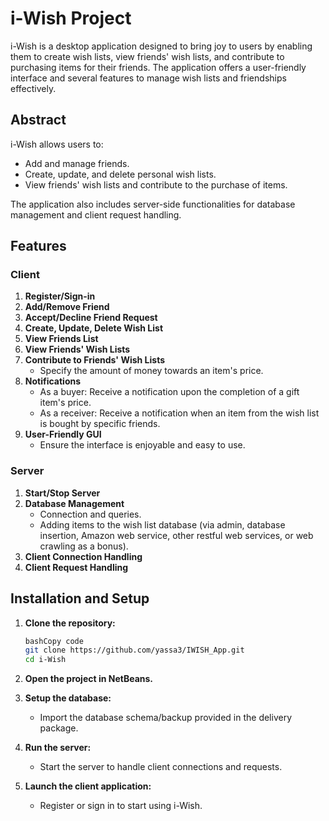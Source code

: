 # **i-Wish Project**

i-Wish is a desktop application designed to bring joy to users by enabling them to create wish lists, view friends' wish lists, and contribute to purchasing items for their friends. The application offers a user-friendly interface and several features to manage wish lists and friendships effectively.

## **Abstract**

i-Wish allows users to:

- Add and manage friends.
- Create, update, and delete personal wish lists.
- View friends' wish lists and contribute to the purchase of items.

The application also includes server-side functionalities for database management and client request handling.

## **Features**

### **Client**

1. **Register/Sign-in**
2. **Add/Remove Friend**
3. **Accept/Decline Friend Request**
4. **Create, Update, Delete Wish List**
5. **View Friends List**
6. **View Friends' Wish Lists**
7. **Contribute to Friends' Wish Lists**
    - Specify the amount of money towards an item's price.
8. **Notifications**
    - As a buyer: Receive a notification upon the completion of a gift item's price.
    - As a receiver: Receive a notification when an item from the wish list is bought by specific friends.
9. **User-Friendly GUI**
    - Ensure the interface is enjoyable and easy to use.

### **Server**

1. **Start/Stop Server**
2. **Database Management**
    - Connection and queries.
    - Adding items to the wish list database (via admin, database insertion, Amazon web service, other restful web services, or web crawling as a bonus).
3. **Client Connection Handling**
4. **Client Request Handling**

## **Installation and Setup**

1. **Clone the repository:**
    
    ```bash
    bashCopy code
    git clone https://github.com/yassa3/IWISH_App.git
    cd i-Wish
    
    ```
    
2. **Open the project in NetBeans.**
3. **Setup the database:**
    - Import the database schema/backup provided in the delivery package.
4. **Run the server:**
    - Start the server to handle client connections and requests.
5. **Launch the client application:**
    - Register or sign in to start using i-Wish.
